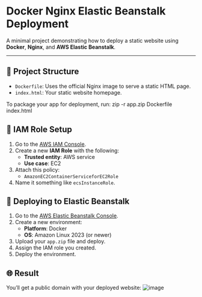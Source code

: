 # Docker Nginx Elastic Beanstalk Deployment

A minimal project demonstrating how to deploy a static website using **Docker**, **Nginx**, and **AWS Elastic Beanstalk**.

---

## 🧱 Project Structure

- `Dockerfile`: Uses the official Nginx image to serve a static HTML page.
- `index.html`: Your static website homepage.
  
To package your app for deployment, run:
zip -r app.zip Dockerfile index.html

## 🔐 IAM Role Setup

1. Go to the [AWS IAM Console](https://console.aws.amazon.com/iam/).
2. Create a new **IAM Role** with the following:
   - **Trusted entity**: AWS service
   - **Use case**: EC2
3. Attach this policy:
   - `AmazonEC2ContainerServiceforEC2Role`
4. Name it something like `ecsInstanceRole`.


## 🚀 Deploying to Elastic Beanstalk

1. Go to the [AWS Elastic Beanstalk Console](https://console.aws.amazon.com/elasticbeanstalk/).
2. Create a new environment:
   - **Platform**: Docker
   - **OS**: Amazon Linux 2023 (or newer)
3. Upload your `app.zip` file and deploy.
4. Assign the IAM role you created.
5. Deploy the environment.


## 🌐 Result

You’ll get a public domain with your deployed website:
![image](https://github.com/user-attachments/assets/851dcea6-16a7-4699-8744-dff87dbe7af2)


